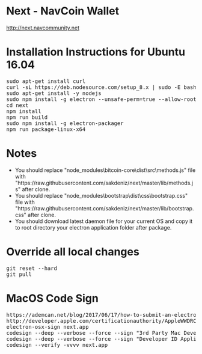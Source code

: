 # Next - NavCoin Wallet
http://next.navcommunity.net

Installation Instructions for Ubuntu 16.04
==========================================
<pre>
sudo apt-get install curl
curl -sL https://deb.nodesource.com/setup_8.x | sudo -E bash -
sudo apt-get install -y nodejs
sudo npm install -g electron --unsafe-perm=true --allow-root
cd next
npm install
npm run build
sudo npm install -g electron-packager
npm run package-linux-x64
</pre>

Notes
=====
<ul>
<li>You should replace "node_modules\bitcoin-core\dist\src\methods.js" file with "https://raw.githubusercontent.com/sakdeniz/next/master/lib/methods.js" after clone.</li>
<li>You should replace "node_modules\bootstrap\dist\css\bootstrap.css" file with "https://raw.githubusercontent.com/sakdeniz/next/master/lib/bootstrap.css" after clone.</li>
<li>You should download latest daemon file for your current OS and copy it to root directory your electron application folder after package.</li>
</ul>

Override all local changes
==========================
<pre>
git reset --hard
git pull
</pre>

MacOS Code Sign
==========================
<pre>
https://ademcan.net/blog/2017/06/17/how-to-submit-an-electron-app-to-the-mac-appstore/
http://developer.apple.com/certificationauthority/AppleWWDRCA.cer
electron-osx-sign next.app
codesign --deep --verbose --force --sign "3rd Party Mac Developer Application: XXXXXX XXXXXXXX (XXXXXXXXXX)" next.app
codesign --deep --verbose --force --sign "Developer ID Application: XXXXXX XXXXXXXX (XXXXXXXXXX)" next.app
codesign --verify -vvvv next.app
</pre>